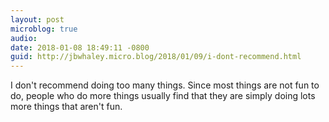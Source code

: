 ```yaml
---
layout: post
microblog: true
audio: 
date: 2018-01-08 18:49:11 -0800
guid: http://jbwhaley.micro.blog/2018/01/09/i-dont-recommend.html
---
```

I don't recommend doing too many things. Since most things are not fun to do, people who do more things usually find that they are simply doing lots more things that aren't fun.
